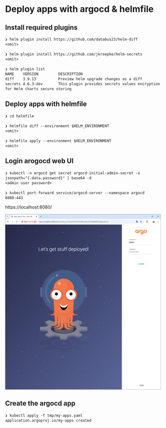 # Deploy apps with argocd & helmfile

## Install required plugins
```console
❯ helm plugin install https://github.com/databus23/helm-diff
<omit>

❯ helm plugin install https://github.com/jkroepke/helm-secrets
<omit>

❯ helm plugin list
NAME    VERSION         DESCRIPTION
diff    3.9.13          Preview helm upgrade changes as a diff
secrets 4.6.3-dev       This plugin provides secrets values encryption for Helm charts secure storing
```

## Deploy apps with helmfile
```console
❯ cd helmfile

❯ helmfile diff --environment $HELM_ENVIRONMENT
<omit>

❯ helmfile apply --environment $HELM_ENVIRONMENT
<omit>
```

## Login arogocd web UI
```console
❯ kubectl -n argocd get secret argocd-initial-admin-secret -o jsonpath="{.data.password}" | base64 -d
<admin user password>

❯ kubectl port-forward service/argocd-server --namespace argocd 8080:443
```

https://localhost:8080/

![](./docs/images/login_web_ui.png)


## Create the argocd app
```console
❯ kubectl apply -f tmp/my-apps.yaml
application.argoproj.io/my-apps created
```
